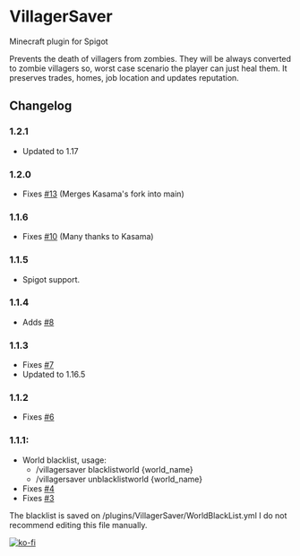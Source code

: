 # VillagerSaver
 Minecraft plugin for Spigot
 
Prevents the death of villagers from zombies. They will be always converted to zombie villagers so, worst case scenario the player can just heal them.
It preserves trades, homes, job location and updates reputation.

## Changelog

### 1.2.1
- Updated to 1.17

### 1.2.0
- Fixes [#13](https://github.com/MarioFinale/VillagerSaver/issues/13) (Merges Kasama's fork into main)

### 1.1.6
- Fixes [#10](https://github.com/MarioFinale/VillagerSaver/issues/10) (Many thanks to Kasama)

### 1.1.5
- Spigot support.

### 1.1.4
- Adds [#8](https://github.com/MarioFinale/VillagerSaver/issues/8)

### 1.1.3
- Fixes [#7](https://github.com/MarioFinale/VillagerSaver/issues/7)
- Updated to 1.16.5

### 1.1.2
- Fixes [#6](https://github.com/MarioFinale/VillagerSaver/issues/4)

### 1.1.1:
- World blacklist, usage:
  - /villagersaver blacklistworld {world_name}
  - /villagersaver unblacklistworld {world_name}
- Fixes [#4](https://github.com/MarioFinale/VillagerSaver/issues/4)
- Fixes [#3](https://github.com/MarioFinale/VillagerSaver/issues/3)

The blacklist is saved on /plugins/VillagerSaver/WorldBlackList.yml I do not recommend editing this file manually.




[![ko-fi](https://www.ko-fi.com/img/githubbutton_sm.svg)](https://ko-fi.com/W7W52TMLM)
